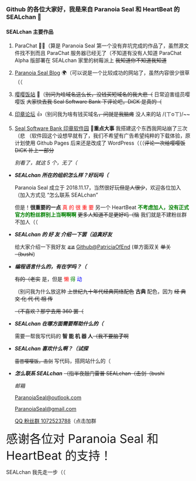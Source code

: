 ### Github 的各位大家好，我是来自 Paranoia Seal 和 HeartBeat 的 SEALchan 👋



#### SEALchan 主要作品

1.  ParaChat 👯‍♂️（算是 Paranoia Seal 第一个没有弃坑完成的作品了，虽然源文件找不到而且 ParaChat 服务器已经无了（不知道有没有人知道 ParaChat Alpha 版部署在 SEALchan 家里的树莓派上 ~~我知道你不知道我知道~~

2.  [Paranoia Seal Blog](https://blog.paranoiaseal.website) 🌍（可以说是一个比较成功的网站了，虽然内容很少很草（（

3.  [嘤嘤饭站](https://SEALchanPS.github.io/YingyingChan) 👧（~~别问为啥域名这么长，没钱买短域名的我大悲（~~ 日常迫害组员嘤嘤饭 ~~大家快去我 Seal Software Bank 下评论吧，DiCK 是真的（~~ 

4.  [印章论坛](https://forum.paranoiaseal.website) 👍（别问我为啥有钱买域名~~，问就是我脑瘫~~ 没人来的站 /(ㄒoㄒ)/~~

5.  [Seal Software Bank 印章软件园](https://apps.paranoiaseal.website) 🌈**重点大事** 我搭建这个东西我网站崩了三次（悲 （软件园这个设想早就有了，我们不希望有广告希望纯粹的下载体验，原计划使用 Github Pages 后来还是改成了 WordPress（（（~~评论一次给嘤嘤饭 DiCK 补上一部分~~

    *别看了，就这 5 个，无了（*



-   ***SEALchan 所在的组织怎么样？好玩吗（***

    Paranoia Seal 成立于 2018.11.17，当然很好玩~~但是人很少~~，欢迎各位加入（加入方式见 “怎么联系 SEALchan”

    但是！**很重要的一点** <font color="red">真 的 很 重 要</font> 另一个 HeartBeat <font color="green"><b>不考虑加人，没有正式官方的粉丝群别上当啊啊啊</b></font> ~~更多人知道不是更好吗（恼~~ 我们就是不建粉丝群不加人（（

    

-   ***SEALchan 的 好 友 介绍一下罢（迫真好友***

    给大家介绍一下我好友 ~~<font size=1>老婆</font>~~  [Github@PatriciaOfEnd](https://github.com/PatriciaOfEnd) (单方面双关 ~~单关（bushi~~)

    

-   ***编程语言什么的，有在学吗？（***

    ~~有的（老实~~ 是，但是 <font color="red">懒</font> <font color="green">得</font> <font color="blue">动</font>

    （别问我为什么放这种   ~~上世纪九十年代经典网络配色~~   **古典** 配色，因为 ~~经 典 文 化 代 代 相 传~~

    ~~（不喜欢？那宁去用 360 罢（~~

    

-   ***SEALchan 在哪方面需要帮助什么的（***

    需要一帮我写代码的 **智  能  机  器  人**~~（我不要脑**子**啊~~



-   ***SEALchan 喜欢什么啊？（试探***

    ~~<font size=2>雷普嘤嘤饭，击剑</font>~~ 写代码，搭网站什么的（

    

-   ***怎么联系 SEALchan*** ~~（指半夜敲门雷普 SEALchan（击剑（bushi~~

    *邮箱*

    [ParanoiaSeal@outlook.com](mailto:ParanoiaSeal@outlook.com)

    [ParanoiaSeal@gmail.com](mailto:ParanoiaSeal@gmail.com)

    [QQ 粉丝群 1072523788](https://jq.qq.com/?_wv=1027&k=spC03s4d)（点击加群



<font size=6> 感谢各位对 Paranoia Seal 和 HeartBeat 的支持！</font>

SEALchan 我先走一步（（

